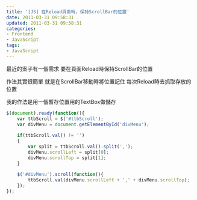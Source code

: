 ```yaml
---
title: '[JS] 在Reload頁面時，保持ScrollBar的位置'
date: 2011-03-31 09:58:31
updated: 2011-03-31 09:58:31
categories:
- Frontend
- JavaScript
tags:
- JavaScript
---
```

最近的案子有一個需求
要在頁面Reload時保持ScrollBar的位置

<!--more-->

作法其實很簡單
就是在ScrollBar移動時將位置記住
每次Reload時去抓取存放的位置

我的作法是用一個暫存位置用的TextBox做儲存

``` js
$(document).ready(function(){
    var ttbScroll = $('#ttbScroll');
    var divMenu = document.getElementById('divMenu');
 
    if(ttbScroll.val() != '')
    {
        var split = ttbScroll.val().split(',');
        divMenu.scrollLeft = split[0];
        divMenu.scrollTop = split[1];
    }
 
    $('#divMenu').scroll(function(){
        ttbScroll.val(divMenu.scrollLeft + ',' + divMenu.scrollTop);
    });
});
```
